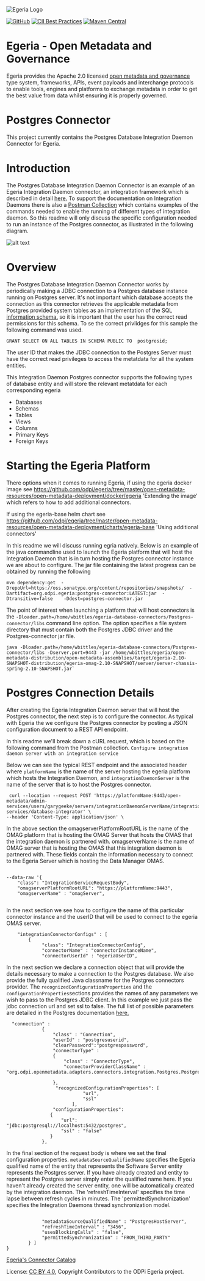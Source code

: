 <!-- SPDX-License-Identifier: CC-BY-4.0 -->
<!-- Copyright Contributors to the ODPi Egeria project. -->

![Egeria Logo](https://raw.githubusercontent.com/odpi/egeria/master/assets/img/ODPi_Egeria_Logo_color.png)

[![GitHub](https://img.shields.io/github/license/odpi/egeria)](LICENSE)
[![CII Best Practices](https://bestpractices.coreinfrastructure.org/projects/3044/badge)](https://bestpractices.coreinfrastructure.org/projects/3044)
[![Maven Central](https://img.shields.io/maven-central/v/org.odpi.egeria/egeria)](https://mvnrepository.com/artifact/org.odpi.egeria)


# Egeria - Open Metadata and Governance
  
Egeria provides the Apache 2.0 licensed [open metadata and governance](open-metadata-publication/website/README.md)
type system, frameworks, APIs, event payloads and interchange protocols to enable tools,
engines and platforms to exchange metadata in order to get the best
value from data whilst ensuring it is properly governed.

# Postgres Connector

This project currently contains the Postgres Database Integration Daemon Connector for Egeria.
 

# Introduction


The Postgres Database Integration Daemon Connector is an example of an Egeria Integration Daemon connector, an integration framework which is described in detail [here.](https://egeria.odpi.org/open-metadata-implementation/admin-services/docs/concepts/integration-daemon.html#:~:text=An%20Integration%20Daemon%20is%20an,Access%20Point%20or%20Metadata%20Server.)
To support the documentation on Integration Daemons there is also a [Postman Collection](https://egeria.odpi.org/open-metadata-resources/open-metadata-tutorials/postman-tutorial/) which contains examples of the commands needed to enable the running of different types of integration daemon.
So this readme will only discuss the specific configuration needed to run an instance of the Postgres connector, as illustrated in the following diagram.


![alt text](https://egeria.odpi.org/open-metadata-implementation/admin-services/docs/concepts/integration-daemon.png "possible integration daemon configuration")

# Overview
The Postgres Database Integration Daemon Connector works by periodically making a JDBC connection to a Postgres database instance running on Postgres server. It's not important which database accepts the connection as 
this connector retrieves the applicable metadata from Postgres provided system tables as an implementation of the SQL [information schema.](https://www.Postgresql.org/docs/9.1/information-schema.html)
so it is important that the user has the correct read permissions for this schema.
To se the correct privlidges for this sample the following command was used.

``
GRANT SELECT ON ALL TABLES IN SCHEMA PUBLIC TO  postgresid;
``



The user ID that makes the JDBC connection to the Postgres Server must have the correct read privileges to access the metatdata for all the system entities.

This Integration Daemon Postgres connector supports the following types of database entity and will store the relevant metatdata for each corresponding egeria

* Databases
* Schemas
* Tables
* Views
* Columns
* Primary Keys
* Foreign Keys 

# Starting the Egeria Platform
There options when it comes to running Egeria, if using the egeria docker image see https://github.com/odpi/egeria/tree/master/open-metadata-resources/open-metadata-deployment/docker/egeria 'Extending the image' which refers to how to add additional connectors.

If using the egeria-base helm chart see https://github.com/odpi/egeria/tree/master/open-metadata-resources/open-metadata-deployment/charts/egeria-base 'Using additional connectors'

In this readme we will discuss running egria natively. Below is an example of the java commandline used to launch the Egeria platform that will host the Integration Daemon that is in turn hosting the 
Postgres connector instance we are about to configure. The jar file containing the latest progress can be obtained by running the following 
````
mvn dependency:get  -DrepoUrl=https://oss.sonatype.org/content/repositories/snapshots/  -Dartifact=org.odpi.egeria:postgres-connector:LATEST:jar  -Dtransitive=false    -Ddest=postgres-connector.jar
````
The point of interest when launching a platform that will host connectors is the `-Dloader.path=/home/wbittles/egeria-database-connectors/Postgres-connector/libs` command line option.
The option specifies a file system directory that must contain both the Postgres JDBC driver and the Postgres-connector jar file.
````
java -Dloader.path=/home/wbittles/egeria-database-connectors/Postgres-connector/libs -Dserver.port=9443 -jar /home/wbittles/egeria/open-metadata-distribution/open-metadata-assemblies/target/egeria-2.10-SNAPSHOT-distribution/egeria-omag-2.10-SNAPSHOT/server/server-chassis-spring-2.10-SNAPSHOT.jar`
````


# Postgres Connection Details
After creating the Egeria Integration Daemon server that will host the Postgres connector, the next step is to configure the connector. 
As typical with Egeria the we configure the Postgres connector by posting a JSON configuration document to a REST API endpoint. 

In this readme we'll break down a cURL request, which is based on the following command from the Postman collection.
`Configure integration daemon server with an integration service`

Below we can see the typical REST endpoint and the associated header where 
`platformName` is the name of the server hosting the egeria platform which hosts the Integration Daemon, and
`integrationDaemonServer` is the name of the server that is to host the Postgres connector.
````shell
 curl --location --request POST 'https://platformName:9443/open-metadata/admin-services/users/garygeeke/servers/integrationDaemonServerName/integration-services/database-integrator' \
--header 'Content-Type: application/json' \
````

In the above section the
omagserverPlatformRootURL is the name of the OMAG platform that is hosting the OMAG Server that hosts the OMAS that the integration daemon is partnered with.
omagserverName is the name of OMAG server that is hosting the OMAS that this integration daemon is partnered with. These fields contain the information necessary
to connect to the Egeria Server which is hosting the Data Manager OMAS.

```shell

--data-raw '{
    "class": "IntegrationServiceRequestBody",
    "omagserverPlatformRootURL": "https://platformName:9443",
    "omagserverName" : "omagServer",
    
  ````
In the next section we see how to configure the name of this particular connector instance and the userID that will be used to connect to the 
egeria OMAS server.

```shell
    "integrationConnectorConfigs" : [ 
        {
             "class": "IntegrationConnectorConfig",
             "connectorName" : "connectorInstanceName",             
             "connectorUserId" : "egeriaUserID",
  ````   
In the next section we declare a connection object that will provide the details necessary to make a connection to the Postgres database.
We also provide the fully qualified Java classname for the Postgres connectors provider.
The `recognizedConfigurationProperties` and the `configurationProperties`sections provides the names of any parameters we wish to pass to the Postgres JDBC client.
In this example we just pass the jdbc connection url and set ssl to false. The full list of possible parameters are detailed in the Postgres documentation 
[here.](https://jdbc.Postgresql.org/documentation/head/connect.html)
```shell
  "connection" : 
             { 
                 "class" : "Connection",
                 "userId" : "postgresuserid",
                 "clearPassword":"postgrespassword",
                 "connectorType" : 
                 {
                     "class" : "ConnectorType",
                     "connectorProviderClassName" : "org.odpi.openmetadata.adapters.connectors.integration.Postgres.PostgresDatabaseProvider"
                     
                 },
                  "recognizedConfigurationProperties": [
                            "url",
                            "ssl"
                        ],
                 "configurationProperties":
                {
                    "url": "jdbc:postgresql://localhost:5432/postgres",
                    "ssl" : "false"
                }
             },
```
In the final section of the request body is where we set the final configuration properties.
`metadataSourceQualifiedName` specifies the Egeria qualified name of the entity that represents the Software Server entity represents the Postgres server.
If you have already created and entity to represent the Postgres server simply enter the qualified name here. If you haven't already created the server
entity, one will be automatically created by the integration daemon.
The 'refreshTimeInterval' specifies the time lapse between refresh cycles in minutes.
The 'permittedSynchronization' specifies the Integration Daemons thread synchronization model.

```shell

             "metadataSourceQualifiedName" : "PostgresHostServer",
             "refreshTimeInterval" : "3456", 
             "usesBlockingCalls" : "false",
             "permittedSynchronization" : "FROM_THIRD_PARTY"
        } ] 
}
````

[Egeria's Connector Catalog](https://egeria-project.org/open-metadata-publication/website/connector-catalog/)

License: [CC BY 4.0](https://creativecommons.org/licenses/by/4.0/),
Copyright Contributors to the ODPi Egeria project.

